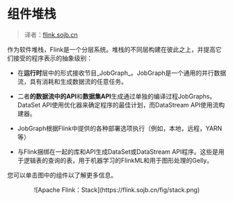 

# 组件堆栈

> 译者：[flink.sojb.cn](https://flink.sojb.cn/)


作为软件堆栈，Flink是一个分层系统。堆栈的不同层构建在彼此之上，并提高它们接受的程序表示的抽象级别：

*   在**运行时**层中的形式接收节目_JobGraph_。JobGraph是一个通用的并行数据流，具有消耗和生成数据流的任意任务。

*   二者**的数据流中的API**和**数据集API**生成通过单独的编译过程JobGraphs。DataSet API使用优化器来确定程序的最佳计划，而DataStream API使用流构建器。

*   JobGraph根据Flink中提供的各种部署选项执行（例如，本地，远程，YARN等）

*   与Flink捆绑在一起的库和API生成DataSet或DataStream API程序。这些是用于逻辑表的查询的表，用于机器学习的FlinkML和用于图形处理的Gelly。

您可以单击图中的组件以了解更多信息。

<center>![Apache Flink：Stack](https://flink.sojb.cn/fig/stack.png)</center>

<map name="overview-stack"><area id="lib-datastream-cep" title="CEP: Complex Event Processing" href="https://flink.sojb.cn/dev/libs/cep.html" shape="rect" coords="63,0,143,177"> <area id="lib-datastream-table" title="Table: Relational DataStreams" href="https://flink.sojb.cn/dev/table_api.html" shape="rect" coords="143,0,223,177"> <area id="lib-dataset-ml" title="FlinkML: Machine Learning" href="https://flink.sojb.cn/dev/libs/ml/index.html" shape="rect" coords="382,2,462,176"> <area id="lib-dataset-gelly" title="Gelly: Graph Processing" href="https://flink.sojb.cn/dev/libs/gelly/index.html" shape="rect" coords="461,0,541,177"> <area id="lib-dataset-table" title=" Table API and SQL" href="https://flink.sojb.cn/dev/table_api.html" shape="rect" coords="544,0,624,177"> <area id="datastream" title="DataStream API" href="https://flink.sojb.cn/dev/datastream_api.html" shape="rect" coords="64,177,379,255"> <area id="dataset" title="DataSet API" href="https://flink.sojb.cn/dev/batch/index.html" shape="rect" coords="382,177,697,255"> <area id="runtime" title="Runtime" href="https://flink.sojb.cn/concepts/runtime.html" shape="rect" coords="63,257,700,335"> <area id="local" title="Local" href="https://flink.sojb.cn/tutorials/local_setup.html" shape="rect" coords="62,337,275,414"> <area id="cluster" title="Cluster" href="https://flink.sojb.cn/ops/deployment/cluster_setup.html" shape="rect" coords="273,336,486,413"> <area id="cloud" title="Cloud" href="https://flink.sojb.cn/ops/deployment/gce_setup.html" shape="rect" coords="485,336,700,414"></map> 
